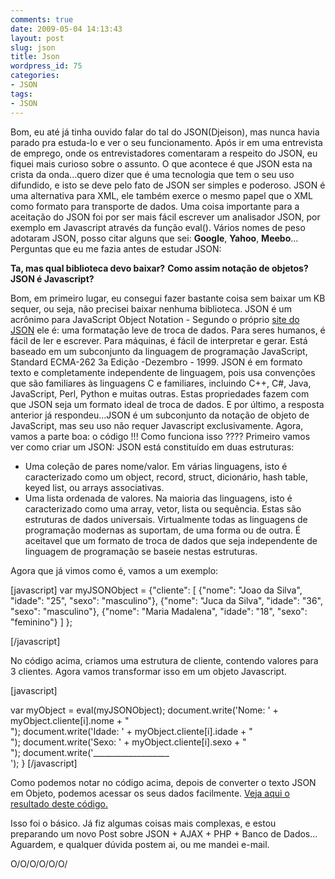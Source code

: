 ```yaml
---
comments: true
date: 2009-05-04 14:13:43
layout: post
slug: json
title: Json
wordpress_id: 75
categories:
- JSON
tags:
- JSON
---
```


Bom, eu até já tinha ouvido falar do tal do JSON(Djeison), mas nunca havia parado pra estuda-lo e ver o seu funcionamento.
Após ir em uma entrevista de emprego, onde os entrevistadores comentaram a respeito do JSON, eu fiquei mais curioso sobre o assunto.
O que acontece é que JSON esta na crista da onda...quero dizer que é uma tecnologia que tem o seu uso difundido, e isto se deve pelo fato de JSON ser simples e poderoso.
JSON é uma alternativa para XML, ele também exerce o mesmo papel que o XML como formato para transporte de dados.
Uma coisa importante para a aceitação do JSON foi por ser mais fácil escrever um analisador JSON, por exemplo em Javascript através da função eval().
Vários nomes de peso adotaram JSON, posso citar alguns que sei: **Google**, **Yahoo**, **Meebo**...
Perguntas que eu me fazia antes de estudar JSON:

**Ta, mas qual biblioteca devo baixar?**
**Como assim notação de objetos?**
**JSON é Javascript?**

Bom, em primeiro lugar, eu consegui fazer bastante coisa sem baixar um KB sequer, ou seja, não precisei baixar nenhuma biblioteca.
JSON é um acrônimo para JavaScript Object Notation - Segundo o próprio [site do JSON](http://www.json.org/json-pt.html) ele é: uma formatação leve de troca de dados. Para seres humanos, é fácil de ler e escrever. Para máquinas, é fácil de interpretar e gerar.
Está baseado em um subconjunto da linguagem de programação JavaScript, Standard ECMA-262 3a Edição -Dezembro - 1999.
JSON é em formato texto e completamente independente de linguagem, pois usa convenções que são familiares às linguagens C e familiares, incluindo C++, C#, Java, JavaScript, Perl, Python e muitas outras. Estas propriedades fazem com que JSON seja um formato ideal de troca de dados.
E por último, a resposta anterior já respondeu...JSON é um subconjunto da notação de objeto de JavaScript, mas seu uso não requer Javascript exclusivamente.
Agora, vamos a parte boa: o código !!! Como funciona isso ????
Primeiro vamos ver como criar um JSON:
JSON está constituído em duas estruturas:
* Uma coleção de pares nome/valor. Em várias linguagens, isto é caracterizado como um object, record, struct, dicionário, hash table, keyed list, ou arrays associativas.
* Uma lista ordenada de valores. Na maioria das linguagens, isto é caracterizado como uma array, vetor, lista ou sequência.
Estas são estruturas de dados universais. Virtualmente todas as linguagens de programação modernas as suportam, de uma forma ou de outra. É aceitavel que um formato de troca de dados que seja independente de linguagem de programação se baseie nestas estruturas.

Agora que já vimos como é, vamos a um exemplo:

[javascript]
var myJSONObject = {"cliente": [
{"nome": "Joao da Silva", "idade": "25", "sexo": "masculino"},
{"nome": "Juca da Silva", "idade": "36", "sexo": "masculino"},
{"nome": "Maria Madalena", "idade": "18", "sexo": "feminino"}
]
};

[/javascript]

No código acima, criamos uma estrutura de cliente, contendo valores para 3 clientes.
Agora vamos transformar isso em um objeto Javascript.

[javascript]

var myObject = eval(myJSONObject);
document.write('Nome: ' + myObject.cliente[i].nome + "<br>");
document.write('Idade: ' + myObject.cliente[i].idade + "<br>");
document.write('Sexo: ' + myObject.cliente[i].sexo + "<br>");
document.write('___________________<br>');
}
[/javascript]

Como podemos notar no código acima, depois de converter o texto JSON em Objeto, podemos acessar os seus dados facilmente.
[Veja aqui o resultado deste código.](http://jaydson.org/code/json/teste_json.html)

Isso foi o básico. Já fiz algumas coisas mais complexas, e estou preparando um novo Post sobre JSON + AJAX + PHP + Banco de Dados...
Aguardem, e qualquer dúvida postem ai, ou me mandei e-mail.

O/O/O/O/O/O/
